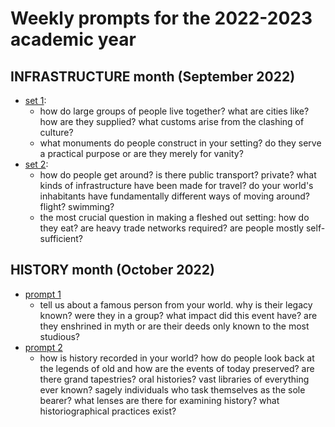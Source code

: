 # Weekly prompts for the 2022-2023 academic year
## INFRASTRUCTURE month (September 2022)
- [set 1](https://discord.com/channels/965318441089237033/1021126211059077261):
  - how do large groups of people live together? what are cities like? how are they supplied? what customs arise from the clashing of culture?
  - what monuments do people construct in your setting? do they serve a practical purpose or are they merely for vanity?
- [set 2](https://discord.com/channels/965318441089237033/1023207959607652532):
  - how do people get around? is there public transport? private? what kinds of infrastructure have been made for travel? do your world's inhabitants have fundamentally different ways of moving around? flight? swimming?
  - the most crucial question in making a fleshed out setting: how do they eat? are heavy trade networks required? are people mostly self-sufficient?

## HISTORY month (October 2022)
- [prompt 1](https://discord.com/channels/965318441089237033/1025756946369884260)
  - tell us about a famous person from your world. why is their legacy known? were they in a group? what impact did this event have? are they enshrined in myth or are their deeds only known to the most studious?
- [prompt 2](https://discord.com/channels/965318441089237033/1029513969242734672)
  - how is history recorded in your world? how do people look back at the legends of old and how are the events of today preserved? are there grand tapestries? oral histories? vast libraries of everything ever known? sagely individuals who task themselves as the sole bearer? what lenses are there for examining history? what historiographical practices exist?

